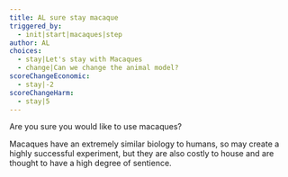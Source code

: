 ```yaml
---
title: AL sure stay macaque
triggered_by:
  - init|start|macaques|step
author: AL
choices:
  - stay|Let's stay with Macaques
  - change|Can we change the animal model?
scoreChangeEconomic:
  - stay|-2
scoreChangeHarm:
  - stay|5
---
```


Are you sure you would like to use macaques?

Macaques have an extremely similar biology to humans, so may create a highly successful experiment, but they are also costly to house and are thought to have a high degree of sentience.
